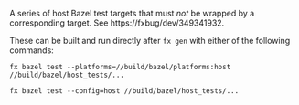 A series of host Bazel test targets that must *not* be wrapped
by a corresponding target. See https://fxbug/dev/349341932.

These can be built and run directly after `fx gen` with either of the
following commands:

```
fx bazel test --platforms=//build/bazel/platforms:host //build/bazel/host_tests/...
```
```
fx bazel test --config=host //build/bazel/host_tests/...
```
